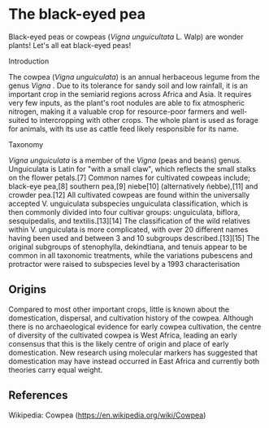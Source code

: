 <param ve-config
       title="Our unfailing friend"
       banner="https://upload.wikimedia.org/wikipedia/commons/d/d0/BlackEyedPeas.JPG"
       layout="vtl"
       author="Christina Hourigan">
       
<param ve-entity eid="Q498940"> <!––cowpea––>

# The black-eyed pea
Black-eyed peas or cowpeas (_Vigna unguicultata_ L. Walp) are wonder plants! Let's all eat black-eyed peas!

<param ve-image
       label="Pink flower of cowpea"
       description="pink flower of the cowpea"
       license="CC BY SA 2.0"
       url="https://upload.wikimedia.org/wikipedia/commons/7/7c/Wild_Cowpea_%282874731431%29.jpg"
       


## Introduction
The cowpea (_Vigna unguiculata_) is an annual herbaceous legume from the genus <span data-click-image-zoomto="309,625,510,412"> _Vigna_ </span>. Due to its tolerance for sandy soil and low rainfall, it is an important crop in the semiarid regions across Africa and Asia. It requires very few inputs, as the plant's root nodules are able to fix atmospheric nitrogen, making it a valuable crop for resource-poor farmers and well-suited to intercropping with other crops. The whole plant is used as forage for animals, with its use as cattle feed likely responsible for its name.

<param ve-image
       label="wild and cultivated cowpeas"
       description="variation in wild and cultivated cowpea seeds"
       author="Ton Rulkens"
       license="CC BY SA 2.0"
       url="https://upload.wikimedia.org/wikipedia/commons/6/67/Wild_and_cultivated_cowpea_%287856427546%29.jpg"

## Taxonomy
_Vigna unguiculata_ is a member of the _Vigna_ (peas and beans) genus. Unguiculata is Latin for "with a small claw", which reflects the small stalks on the flower petals.[7] Common names for cultivated cowpeas include; black-eye pea,[8] southern pea,[9] niebe[10] (alternatively ñebbe),[11] and crowder pea.[12] All cultivated cowpeas are found within the universally accepted V. unguiculata subspecies unguiculata classification, which is then commonly divided into four cultivar groups: unguiculata, biflora, sesquipedalis, and textilis.[13][14] The classification of the wild relatives within V. unguiculata is more complicated, with over 20 different names having been used and between 3 and 10 subgroups described.[13][15] The original subgroups of stenophylla, dekindtiana, and tenuis appear to be common in all taxonomic treatments, while the variations pubescens and protractor were raised to subspecies level by a 1993 characterisation

<param ve-image 
       label="Agricultural varietes of cowpea" 
       description="agricultural varieties of cowpea" 
       license="CC BY-SA 3.0" 
   url="https://upload.wikimedia.org/wikipedia/commons/1/1a/Agricultural_varieties_of_the_cowpea_and_immediately_related_species_%281912%29_%2814776379064%29.jpg">


## Origins

Compared to most other important crops, little is known about the domestication, dispersal, and cultivation history of the cowpea. Although there is no archaeological evidence for early cowpea cultivation, the centre of diversity of the cultivated cowpea is West Africa, leading an early consensus that this is the likely centre of origin and place of early domestication. New research using molecular markers has suggested that domestication may have instead occurred in East Africa and currently both theories carry equal weight.

<param ve-map center="10.370985860872027, 8.242887360859388" zoom="5" show-labels>

<param ve-map="https://raw.githubusercontent.com/HouriganC/test/main/map_Africa.json">

## References
Wikipedia: Cowpea (https://en.wikipedia.org/wiki/Cowpea)

       
